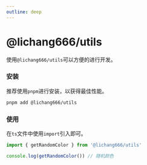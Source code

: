 ```yaml
---
outline: deep
---
```


# @lichang666/utils

使用`@lichang666/utils`可以方便的进行开发。

### 安装

推荐使用`pnpm`进行安装，以获得最佳性能。

```bash
pnpm add @lichang666/utils
```

### 使用

在`ts`文件中使用`import`引入即可。

```ts
import { getRandomColor } from '@lichang666/utils'

console.log(getRandomColor()) // 随机颜色
```

